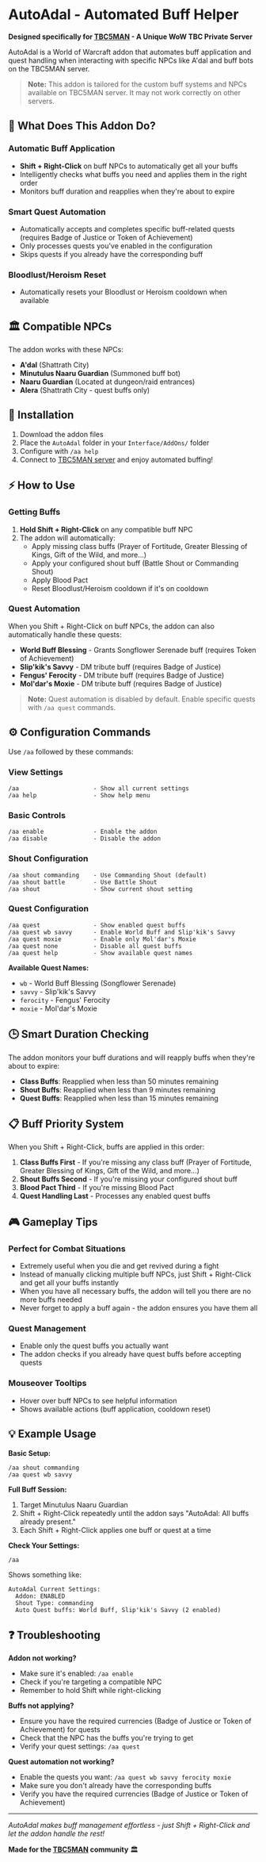 # AutoAdal - Automated Buff Helper

**Designed specifically for [TBC5MAN](https://tbc5man.com/) - A Unique WoW TBC Private Server**

AutoAdal is a World of Warcraft addon that automates buff application and quest handling when interacting with specific NPCs like A'dal and buff bots on the TBC5MAN server.

> **Note:** This addon is tailored for the custom buff systems and NPCs available on TBC5MAN server. It may not work correctly on other servers.

## 🎯 What Does This Addon Do?

### **Automatic Buff Application**
- **Shift + Right-Click** on buff NPCs to automatically get all your buffs
- Intelligently checks what buffs you need and applies them in the right order
- Monitors buff duration and reapplies when they're about to expire

### **Smart Quest Automation**
- Automatically accepts and completes specific buff-related quests (requires Badge of Justice or Token of Achievement)
- Only processes quests you've enabled in the configuration
- Skips quests if you already have the corresponding buff

### **Bloodlust/Heroism Reset**
- Automatically resets your Bloodlust or Heroism cooldown when available

## 🏛️ Compatible NPCs

The addon works with these NPCs:
- **A'dal** (Shattrath City)
- **Minutulus Naaru Guardian** (Summoned buff bot)
- **Naaru Guardian** (Located at dungeon/raid entrances)
- **Alera** (Shattrath City - quest buffs only)

## 🔧 Installation

1. Download the addon files
2. Place the `AutoAdal` folder in your `Interface/AddOns/` folder
3. Configure with `/aa help`
4. Connect to [TBC5MAN server](https://tbc5man.com/) and enjoy automated buffing!

## ⚡ How to Use

### **Getting Buffs**
1. **Hold Shift + Right-Click** on any compatible buff NPC
2. The addon will automatically:
   - Apply missing class buffs (Prayer of Fortitude, Greater Blessing of Kings, Gift of the Wild, and more...)
   - Apply your configured shout buff (Battle Shout or Commanding Shout)
   - Apply Blood Pact
   - Reset Bloodlust/Heroism cooldown if it's on cooldown

### **Quest Automation**
When you Shift + Right-Click on buff NPCs, the addon can also automatically handle these quests:
- **World Buff Blessing** - Grants Songflower Serenade buff (requires Token of Achievement)
- **Slip'kik's Savvy** - DM tribute buff (requires Badge of Justice)
- **Fengus' Ferocity** - DM tribute buff (requires Badge of Justice)  
- **Mol'dar's Moxie** - DM tribute buff (requires Badge of Justice)

> **Note:** Quest automation is disabled by default. Enable specific quests with `/aa quest` commands.

## ⚙️ Configuration Commands

Use `/aa` followed by these commands:

### **View Settings**
```
/aa                     - Show all current settings
/aa help                - Show help menu
```

### **Basic Controls**
```
/aa enable              - Enable the addon
/aa disable             - Disable the addon
```

### **Shout Configuration**
```
/aa shout commanding    - Use Commanding Shout (default)
/aa shout battle        - Use Battle Shout
/aa shout               - Show current shout setting
```

### **Quest Configuration**
```
/aa quest               - Show enabled quest buffs
/aa quest wb savvy      - Enable World Buff and Slip'kik's Savvy
/aa quest moxie         - Enable only Mol'dar's Moxie
/aa quest none          - Disable all quest buffs
/aa quest help          - Show available quest names
```

**Available Quest Names:**
- `wb` - World Buff Blessing (Songflower Serenade)
- `savvy` - Slip'kik's Savvy
- `ferocity` - Fengus' Ferocity
- `moxie` - Mol'dar's Moxie

## 🕒 Smart Duration Checking

The addon monitors your buff durations and will reapply buffs when they're about to expire:

- **Class Buffs**: Reapplied when less than 50 minutes remaining
- **Shout Buffs**: Reapplied when less than 9 minutes remaining
- **Quest Buffs**: Reapplied when less than 15 minutes remaining

## 📋 Buff Priority System

When you Shift + Right-Click, buffs are applied in this order:

1. **Class Buffs First** - If you're missing any class buff (Prayer of Fortitude, Greater Blessing of Kings, Gift of the Wild, and more...)
2. **Shout Buffs Second** - If you're missing your configured shout buff
3. **Blood Pact Third** - If you're missing Blood Pact
4. **Quest Handling Last** - Processes any enabled quest buffs

## 🎮 Gameplay Tips

### **Perfect for Combat Situations**
- Extremely useful when you die and get revived during a fight
- Instead of manually clicking multiple buff NPCs, just Shift + Right-Click and get all your buffs instantly
- When you have all necessary buffs, the addon will tell you there are no more buffs needed
- Never forget to apply a buff again - the addon ensures you have them all

### **Quest Management**
- Enable only the quest buffs you actually want
- The addon checks if you already have quest buffs before accepting quests

### **Mouseover Tooltips**
- Hover over buff NPCs to see helpful information
- Shows available actions (buff application, cooldown reset)

## 💡 Example Usage

**Basic Setup:**
```
/aa shout commanding
/aa quest wb savvy
```

**Full Buff Session:**
1. Target Minutulus Naaru Guardian
2. Shift + Right-Click repeatedly until the addon says "AutoAdal: All buffs already present."
3. Each Shift + Right-Click applies one buff or quest at a time

**Check Your Settings:**
```
/aa
```
Shows something like:
```
AutoAdal Current Settings:
  Addon: ENABLED
  Shout Type: commanding
  Auto Quest buffs: World Buff, Slip'kik's Savvy (2 enabled)
```

## ❓ Troubleshooting

**Addon not working?**
- Make sure it's enabled: `/aa enable`
- Check if you're targeting a compatible NPC
- Remember to hold Shift while right-clicking

**Buffs not applying?**
- Ensure you have the required currencies (Badge of Justice or Token of Achievement) for quests
- Check that the NPC has the buffs you're trying to get
- Verify your quest settings: `/aa quest`

**Quest automation not working?**
- Enable the quests you want: `/aa quest wb savvy ferocity moxie`
- Make sure you don't already have the corresponding buffs
- Verify you have the required currencies (Badge of Justice or Token of Achievement)

---

*AutoAdal makes buff management effortless - just Shift + Right-Click and let the addon handle the rest!*

**Made for the [TBC5MAN](https://tbc5man.com/) community** 🏛️
